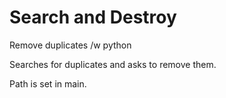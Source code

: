 Search and Destroy
=========

Remove duplicates /w python

Searches for duplicates and asks to remove them.

Path is set in main.
